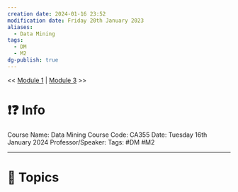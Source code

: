 ```yaml
---
creation date: 2024-01-16 23:52
modification date: Friday 20th January 2023
aliases:
  - Data Mining
tags:
  - DM
  - M2
dg-publish: true
---
```


<< [Module 1](Sem_6/Data_Mining/Notes/Module_1.md)  | [Module 3](Sem_6/Data_Mining/Notes/Module_3.md) >>

# ❗❓ Info
Course Name: Data Mining
Course Code: CA355
Date: Tuesday 16th January 2024
Professor/Speaker: 
Tags: #DM #M2

---
# 📃 Topics